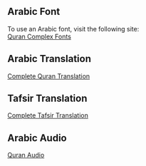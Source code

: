 ## Arabic Font

To use an Arabic font, visit the following site:  
[Quran Complex Fonts](https://fonts.qurancomplex.gov.sa/)

## Arabic Translation
[Complete Quran Translation](https://tanzil.net/trans/)

## Tafsir Translation
[Complete Tafsir Translation](https://qul.tarteel.ai/resources/tafsir)

## Arabic Audio
[Quran Audio](https://alquran.cloud/api)



